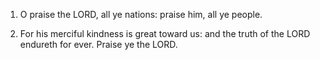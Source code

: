 1. O praise the LORD, all ye nations: praise him, all ye people.

2. For his merciful kindness is great toward us: and the truth of
the LORD endureth for ever. Praise ye the LORD.